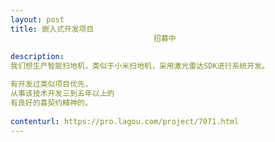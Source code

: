 ```yaml
---                
layout: post       
title: 嵌入式开发项目
                                招募中
           
description: 
我们想生产智能扫地机，类似于小米扫地机，采用激光雷达SDK进行系统开发。

有开发过类似项目优先，
从事该技术开发三到五年以上的
有良好的喜契约精神的。
     
contenturl: https://pro.lagou.com/project/7071.html      
---                 
```

